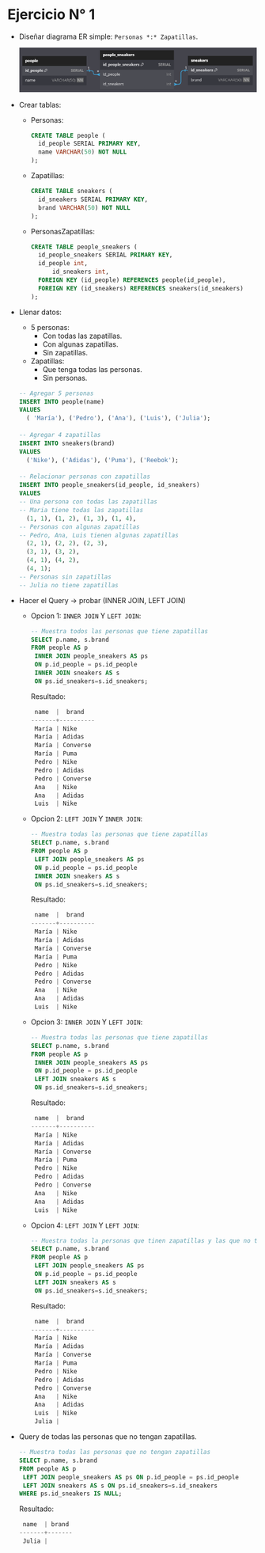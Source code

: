 # Ejercicio  N° 1
- Diseñar diagrama ER simple: `Personas *:* Zapatillas`.

  ![Diagrama ER](1-practice_ER.png)
- Crear tablas:
  - Personas: 

    ```sql
    CREATE TABLE people (
	  id_people SERIAL PRIMARY KEY,
	  name VARCHAR(50) NOT NULL
    );
    ```
  - Zapatillas:

    ```sql
    CREATE TABLE sneakers (
	  id_sneakers SERIAL PRIMARY KEY,
	  brand VARCHAR(50) NOT NULL
    );
    ```
  - PersonasZapatillas:

    ```sql
    CREATE TABLE people_sneakers (
      id_people_sneakers SERIAL PRIMARY KEY,
	  id_people int,
          id_sneakers int,
	  FOREIGN KEY (id_people) REFERENCES people(id_people),
	  FOREIGN KEY (id_sneakers) REFERENCES sneakers(id_sneakers)
    );
    ```
- Llenar datos: 
  - 5 personas:
    - Con todas las zapatillas.
    - Con algunas zapatillas.
    - Sin zapatillas.
  - Zapatillas:
    - Que tenga todas las personas.
    - Sin personas.

  ```sql
  -- Agregar 5 personas
  INSERT INTO people(name)
  VALUES
    ( 'María'), ('Pedro'), ('Ana'), ('Luis'), ('Julia');

  -- Agregar 4 zapatillas
  INSERT INTO sneakers(brand)
  VALUES
    ('Nike'), ('Adidas'), ('Puma'), ('Reebok');

  -- Relacionar personas con zapatillas
  INSERT INTO people_sneakers(id_people, id_sneakers)
  VALUES 
  -- Una persona con todas las zapatillas
  -- Maria tiene todas las zapatillas
    (1, 1), (1, 2), (1, 3), (1, 4),
  -- Personas con algunas zapatillas
  -- Pedro, Ana, Luis tienen algunas zapatillas
    (2, 1), (2, 2), (2, 3),
    (3, 1), (3, 2),
    (4, 1), (4, 2),
    (4, 1);
  -- Personas sin zapatillas
  -- Julia no tiene zapatillas
  ```
- Hacer el Query -> probar (INNER JOIN, LEFT JOIN)
  - Opcion 1: `INNER JOIN` Y `LEFT JOIN`:

    ```sql
    -- Muestra todos las personas que tiene zapatillas
    SELECT p.name, s.brand
    FROM people AS p
     INNER JOIN people_sneakers AS ps 
     ON p.id_people = ps.id_people
     INNER JOIN sneakers AS s 
     ON ps.id_sneakers=s.id_sneakers;
    ```
    Resultado:
    ```powershell
     name  |  brand
    -------+----------
     María | Nike
     María | Adidas
     María | Converse
     María | Puma
     Pedro | Nike
     Pedro | Adidas
     Pedro | Converse
     Ana   | Nike
     Ana   | Adidas
     Luis  | Nike
    ```
  - Opcion 2: `LEFT JOIN` Y `INNER JOIN`:

    ```sql
    -- Muestra todas las personas que tiene zapatillas
    SELECT p.name, s.brand
    FROM people AS p
     LEFT JOIN people_sneakers AS ps 
     ON p.id_people = ps.id_people
     INNER JOIN sneakers AS s 
     ON ps.id_sneakers=s.id_sneakers;
    ```
    Resultado:
    ```powershell
     name  |  brand
    -------+----------
     María | Nike
     María | Adidas
     María | Converse
     María | Puma
     Pedro | Nike
     Pedro | Adidas
     Pedro | Converse
     Ana   | Nike
     Ana   | Adidas
     Luis  | Nike
    ```

  - Opcion 3: `INNER JOIN` Y `LEFT JOIN`:

    ```sql
    -- Muestra todas las personas que tiene zapatillas
    SELECT p.name, s.brand
    FROM people AS p
     INNER JOIN people_sneakers AS ps 
     ON p.id_people = ps.id_people
     LEFT JOIN sneakers AS s 
     ON ps.id_sneakers=s.id_sneakers;
    ```
    Resultado:
    ```powershell
     name  |  brand
    -------+----------
     María | Nike
     María | Adidas
     María | Converse
     María | Puma
     Pedro | Nike
     Pedro | Adidas
     Pedro | Converse
     Ana   | Nike
     Ana   | Adidas
     Luis  | Nike
    ```
  - Opcion 4: `LEFT JOIN` Y `LEFT JOIN`:
    ```sql
    -- Muestra todas la personas que tinen zapatillas y las que no tinen
    SELECT p.name, s.brand
    FROM people AS p
     LEFT JOIN people_sneakers AS ps 
     ON p.id_people = ps.id_people
     LEFT JOIN sneakers AS s 
     ON ps.id_sneakers=s.id_sneakers;
    ```
    Resultado:
    ```powershell
     name  |  brand
    -------+----------
     María | Nike
     María | Adidas
     María | Converse
     María | Puma
     Pedro | Nike
     Pedro | Adidas
     Pedro | Converse
     Ana   | Nike
     Ana   | Adidas
     Luis  | Nike
     Julia |
    ```
- Query de todas las personas que no tengan zapatillas.

  ```sql
  -- Muestra todas las personas que no tengan zapatillas
  SELECT p.name, s.brand
  FROM people AS p
   LEFT JOIN people_sneakers AS ps ON p.id_people = ps.id_people
   LEFT JOIN sneakers AS s ON ps.id_sneakers=s.id_sneakers
  WHERE ps.id_sneakers IS NULL;
  ```
  Resultado:
  ```powershell
   name  | brand
  -------+-------
   Julia |
  ```
